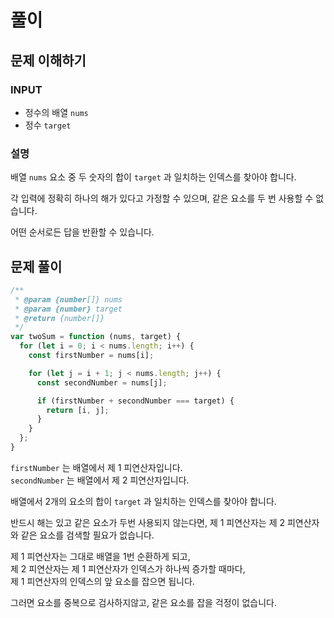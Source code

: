 # 풀이

## 문제 이해하기

### INPUT
- 정수의 배열 `nums`
- 정수 `target`

### 설명

배열 `nums` 요소 중 두 숫자의 합이 `target` 과 일치하는 인덱스를 찾아야 합니다.

각 입력에 정확히 하나의 해가 있다고 가정할 수 있으며, 같은 요소를 두 번 사용할 수 없습니다.

어떤 순서로든 답을 반환할 수 있습니다.

## 문제 풀이
~~~javascript
/**
 * @param {number[]} nums
 * @param {number} target
 * @return {number[]}
 */
var twoSum = function (nums, target) {
  for (let i = 0; i < nums.length; i++) {
    const firstNumber = nums[i];

    for (let j = i + 1; j < nums.length; j++) {
      const secondNumber = nums[j];

      if (firstNumber + secondNumber === target) {
        return [i, j];
      }
    }
  };
}
~~~
`firstNumber` 는 배열에서 제 1 피연산자입니다.  
`secondNumber` 는 배열에서 제 2 피연산자입니다.

배열에서 2개의 요소의 합이 `target` 과 일치하는 인덱스를 찾아야 합니다.  

반드시 해는 있고 같은 요소가 두번 사용되지 않는다면, 제 1 피연산자는 제 2 피연산자와 같은 요소를 검색할 필요가 없습니다.

제 1 피연산자는 그대로 배열을 1번 순환하게 되고,  
제 2 피연산자는 제 1 피연산자가 인덱스가 하나씩 증가할 때마다,  
제 1 피연산자의 인덱스의 앞 요소를 잡으면 됩니다.

그러면 요소를 중복으로 검사하지않고, 같은 요소를 잡을 걱정이 없습니다.